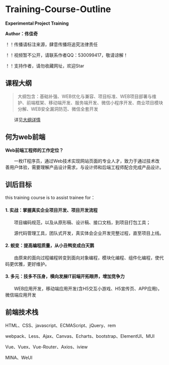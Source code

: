 # Training-Course-Outline 

**Experimental Project Training**

**Author：佟佳奇**

！！传播请标注来源，肆意传播将追究法律责任

！！视频暂不公开，请联系作者QQ：530099417，敬请谅解！

！！支持作者，请勿收藏网址，欢迎Star

## 课程大纲

> 大纲包含：基础补强、WEB优化与兼容、项目标准、WEB项目部署与维护、前端框架、移动端开发、服务端开发、微信小程序开发、商业项目模块分解、WEB安全漏洞防范、微信全套开发
 
　　详见[大纲详情](https://github.com/tongjiaqi/TCO/wiki)
  
## 何为web前端

**Web前端工程师的工作定位？**

　　一枚IT程序员，通过Web技术实现网站页面的专业人才，致力于通过技术改善用户体验，需要理解产品设计需求，与设计师和后端工程师配合完成产品设计。

## 训后目标

this training course is to assist trainee for：

<h4>1. 实战：掌握真实企业项目开发、项目开发流程</h4>
    
　　项目编码规范，以及从原形稿、设计稿、接口文档，到项目打包工具；
  
　　源代码管理工具，团队式开发，真实体会企业开发完整过程，直至项目上线。
    
<h4>2. 蜕变：提高编程质量，从小丑鸭变成白天鹅</h4>
    
　　由原来的面向过程编程转变到面向对象编程，模块化编程、组件化编程，使代码更优雅，更好维护。
    
<h4>3. 多元：技多不压身，横向发展IT前端开拓眼界，增加竞争力</h4>
    
　　WEB应用开发，移动端应用开发(含H5交互小游戏、H5宣传页、APP应用)，微信端应用开发
  
## 前端技术栈

HTML、CSS、javascript、ECMAScript、jQuery、rem

webpack、Less、Ajax、Canvas、Echarts、bootstrap、ElementUI、MUI

Vue、Vuex、Vue-Router、Axios、iview

MINA、WeUI
